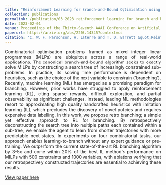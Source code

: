 ```yaml
---
title: "Reinforcement Learning for Branch-and-Bound Optimisation using Retrospective Trajectories"
collection: publications
permalink: /publication/03_2023_reinforcement_learning_for_branch_and_bound_optimisation_using_retrospective_trajectories
date: 2023-02-01
venue: Proceedings of the Thirty-Seventh AAAI Conference on Artificial Intelligence (AAAI'23)
paperurl: https://arxiv.org/abs/2205.14345?context=cs
citation: 'C. W. F. Parsonson, A. Laterre and T. D. Barrett &quot;Reinforcement Learning for Branch-and-Bound Optimisation using Retrospective Trajectories&quot;, AAAI'23: Proceedings of the Thirty-Seventh AAAI Conference on Artificial Intelligence, 2023'
---
```

<div style="text-align: justify"> 
Combinatorial optimisation problems framed as mixed integer linear programmes
(MILPs) are ubiquitous across a range of real-world applications. The canonical
branch-and-bound algorithm seeks to exactly solve MILPs by constructing a
search tree of increasingly constrained sub-problems. In practice, its solving
time performance is dependent on heuristics, such as the choice of the next
variable to constrain ('branching'). Recently, machine learning (ML) has
emerged as a promising paradigm for branching. However, prior works have
struggled to apply reinforcement learning (RL), citing sparse rewards,
difficult exploration, and partial observability as significant challenges.
Instead, leading ML methodologies resort to approximating high quality
handcrafted heuristics with imitation learning (IL), which precludes the
discovery of novel policies and requires expensive data labelling. In this
work, we propose retro branching; a simple yet effective approach to RL for
branching. By retrospectively deconstructing the search tree into multiple
paths each contained within a sub-tree, we enable the agent to learn from
shorter trajectories with more predictable next states. In experiments on four
combinatorial tasks, our approach enables learning-to-branch without any expert
guidance or pre-training. We outperform the current state-of-the-art RL
branching algorithm by 3-5x and come within 20% of the best IL method's
performance on MILPs with 500 constraints and 1000 variables, with ablations
verifying that our retrospectively constructed trajectories are essential to
achieving these results.
</div>

[View paper here](https://arxiv.org/abs/2205.14345?context=cs)

